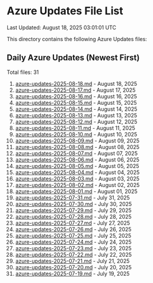 # Azure Updates File List

Last Updated: August 18, 2025 03:01:01 UTC

This directory contains the following Azure Updates files:

## Daily Azure Updates (Newest First)

Total files: 31

1. [azure-updates-2025-08-18.md](./azure-updates-2025-08-18.md) - August 18, 2025
2. [azure-updates-2025-08-17.md](./azure-updates-2025-08-17.md) - August 17, 2025
3. [azure-updates-2025-08-16.md](./azure-updates-2025-08-16.md) - August 16, 2025
4. [azure-updates-2025-08-15.md](./azure-updates-2025-08-15.md) - August 15, 2025
5. [azure-updates-2025-08-14.md](./azure-updates-2025-08-14.md) - August 14, 2025
6. [azure-updates-2025-08-13.md](./azure-updates-2025-08-13.md) - August 13, 2025
7. [azure-updates-2025-08-12.md](./azure-updates-2025-08-12.md) - August 12, 2025
8. [azure-updates-2025-08-11.md](./azure-updates-2025-08-11.md) - August 11, 2025
9. [azure-updates-2025-08-10.md](./azure-updates-2025-08-10.md) - August 10, 2025
10. [azure-updates-2025-08-09.md](./azure-updates-2025-08-09.md) - August 09, 2025
11. [azure-updates-2025-08-08.md](./azure-updates-2025-08-08.md) - August 08, 2025
12. [azure-updates-2025-08-07.md](./azure-updates-2025-08-07.md) - August 07, 2025
13. [azure-updates-2025-08-06.md](./azure-updates-2025-08-06.md) - August 06, 2025
14. [azure-updates-2025-08-05.md](./azure-updates-2025-08-05.md) - August 05, 2025
15. [azure-updates-2025-08-04.md](./azure-updates-2025-08-04.md) - August 04, 2025
16. [azure-updates-2025-08-03.md](./azure-updates-2025-08-03.md) - August 03, 2025
17. [azure-updates-2025-08-02.md](./azure-updates-2025-08-02.md) - August 02, 2025
18. [azure-updates-2025-08-01.md](./azure-updates-2025-08-01.md) - August 01, 2025
19. [azure-updates-2025-07-31.md](./azure-updates-2025-07-31.md) - July 31, 2025
20. [azure-updates-2025-07-30.md](./azure-updates-2025-07-30.md) - July 30, 2025
21. [azure-updates-2025-07-29.md](./azure-updates-2025-07-29.md) - July 29, 2025
22. [azure-updates-2025-07-28.md](./azure-updates-2025-07-28.md) - July 28, 2025
23. [azure-updates-2025-07-27.md](./azure-updates-2025-07-27.md) - July 27, 2025
24. [azure-updates-2025-07-26.md](./azure-updates-2025-07-26.md) - July 26, 2025
25. [azure-updates-2025-07-25.md](./azure-updates-2025-07-25.md) - July 25, 2025
26. [azure-updates-2025-07-24.md](./azure-updates-2025-07-24.md) - July 24, 2025
27. [azure-updates-2025-07-23.md](./azure-updates-2025-07-23.md) - July 23, 2025
28. [azure-updates-2025-07-22.md](./azure-updates-2025-07-22.md) - July 22, 2025
29. [azure-updates-2025-07-21.md](./azure-updates-2025-07-21.md) - July 21, 2025
30. [azure-updates-2025-07-20.md](./azure-updates-2025-07-20.md) - July 20, 2025
31. [azure-updates-2025-07-19.md](./azure-updates-2025-07-19.md) - July 19, 2025
